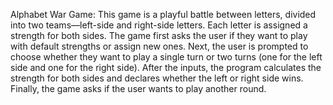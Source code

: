 Alphabet War Game: This game is a playful battle between letters, divided into two teams—left-side and right-side letters. Each letter is assigned a strength for both sides. The game first asks the user if they want to play with default strengths or assign new ones. Next, the user is prompted to choose whether they want to play a single turn or two turns (one for the left side and one for the right side). After the inputs, the program calculates the strength for both sides and declares whether the left or right side wins. Finally, the game asks if the user wants to play another round.